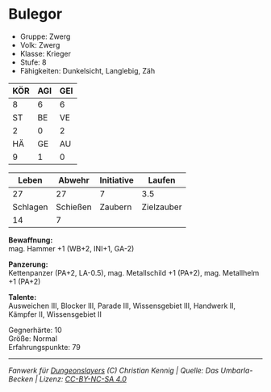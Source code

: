 # Bulegor  
- Gruppe: Zwerg  
- Volk: Zwerg  
- Klasse: Krieger  
- Stufe: 8  
- Fähigkeiten: Dunkelsicht, Langlebig, Zäh  


| KÖR | AGI | GEI |  
| --- | --- | --- |  
| 8   | 6   | 6   |
| ST  | BE  | VE  |  
| 2   | 0   | 2   |
| HÄ  | GE  | AU  |  
| 9   | 1   | 0   |


| Leben    | Abwehr   | Initiative | Laufen     |
| -------- | -------- | ---------- | ---------- |
| 27       | 27       | 7          | 3.5        |
| Schlagen | Schießen | Zaubern    | Zielzauber |
| 14       | 7        |            |            |

**Bewaffnung:**  
mag. Hammer +1 (WB+2, INI+1, GA-2)

**Panzerung:**  
Kettenpanzer (PA+2, LA-0.5), mag. Metallschild +1 (PA+2), mag. Metallhelm +1 (PA+2)

**Talente:**  
Ausweichen III, Blocker III, Parade III, Wissensgebiet III, Handwerk II, Kämpfer II, Wissensgebiet II

Gegnerhärte: 10  
Größe: Normal  
Erfahrungspunkte: 79  



___
*Fanwerk für [Dungeonslayers](https://www.dungeonslayers.net/) (C) Christian Kennig | Quelle: Das Umbarla-Becken | Lizenz: [CC-BY-NC-SA 4.0](https://creativecommons.org/licenses/by-nc-sa/4.0/deed.de)*